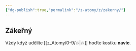 ```yaml
---
{"dg-publish":true,"permalink":"/z-atomy/z/zakerny/"}
---
```


## Zákeřný  
Vždy když udělíte [[z_Atomy/0-9/💥\|💥]] hoďte kostku **navíc**.